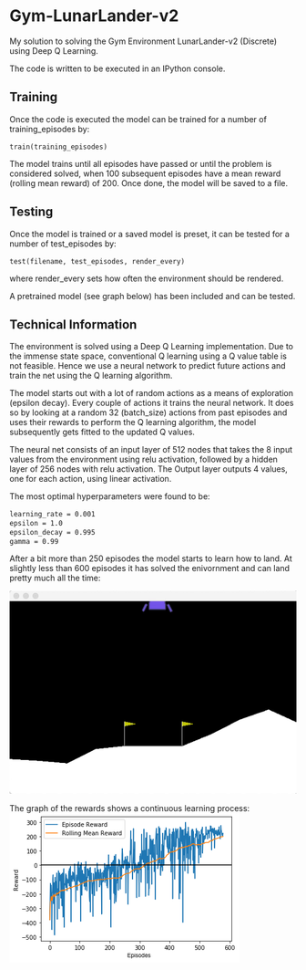 # Gym-LunarLander-v2
My solution to solving the Gym Environment LunarLander-v2 (Discrete) using Deep Q Learning.

The code is written to be executed in an IPython console.

## Training
Once the code is executed the model can be trained for a number of training_episodes by:
```
train(training_episodes)
```
The model trains until all episodes have passed or until the problem is considered solved, when 100 subsequent episodes have a mean reward (rolling mean reward) of 200. Once done, the model will be saved to a file.

## Testing
Once the model is trained or a saved model is preset, it can be tested for a number of test_episodes by:
```
test(filename, test_episodes, render_every)
```
where render_every sets how often the environment should be rendered.

A pretrained model (see graph below) has been included and can be tested.

## Technical Information
The environment is solved using a Deep Q Learning implementation. Due to the immense state space, conventional Q learning using a Q value table is not feasible. Hence we use a neural network to predict future actions and train the net using the Q learning algorithm.

The model starts out with a lot of random actions as a means of exploration (epsilon decay). Every couple of actions it trains the neural network. It does so by looking at a random 32 (batch_size) actions from past episodes and uses their rewards to perform the Q learning algorithm, the model subsequently gets fitted to the updated Q values.

The neural net consists of an input layer of 512 nodes that takes the 8 input values from the environment using relu activation, followed by a hidden layer of 256 nodes with relu activation. The Output layer outputs 4 values, one for each action, using linear activation.

The most optimal hyperparameters were found to be:
```
learning_rate = 0.001
epsilon = 1.0
epsilon_decay = 0.995
gamma = 0.99
```

After a bit more than 250 episodes the model starts to learn how to land. At slightly less than 600 episodes it has solved the enivornment and can land pretty much all the time:

![LunarLanderVideo](/trained_model/LunarLander_gif.gif)

The graph of the rewards shows a continuous learning process:
![RewardGraph](/trained_model/LunarLander-graph.png)

